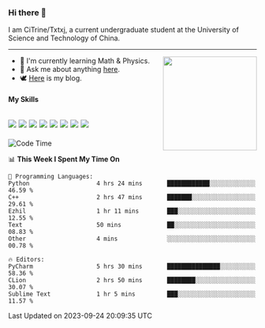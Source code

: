 ### Hi there 👋

I am CiTrine/Txtxj, a current undergraduate student at the University of Science and Technology of China.

---

<img align="right" height="190" src="http://github-profile-summary-cards.vercel.app/api/cards/stats?username=txtxj&theme=vue">

- 🌱 I'm currently learning Math & Physics.
- 💬 Ask me about anything [here](https://github.com/txtxj/txtxj/issues).
- 🕊️ [Here](https://txtxj.top) is my blog.

#### My Skills

![](https://img.shields.io/badge/C%23-239120?logo=csharp&logoColor=fff)
![](https://img.shields.io/badge/Unity-000000?logo=unity&logoColor=fff)
![](https://img.shields.io/badge/Python-3e74a2?logo=python&logoColor=fff)
![](https://img.shields.io/badge/C++-65318e?logo=cplusplus&logoColor=fff)
![](https://img.shields.io/badge/C-5654a2?logo=c&logoColor=fff)
![](https://img.shields.io/badge/Blender-f5792a?logo=blender&logoColor=fff)
![](https://img.shields.io/badge/MS%20SQL-cc2927?logo=microsoftsqlserver&logoColor=fff)
![](https://img.shields.io/badge/My%20SQL-4479a1?logo=mysql&logoColor=fff)
---

<!--START_SECTION:waka-->
![Code Time](http://img.shields.io/badge/Code%20Time-1%2C411%20hrs%206%20mins-blue)

📊 **This Week I Spent My Time On** 

```text
💬 Programming Languages: 
Python                   4 hrs 24 mins       ████████████░░░░░░░░░░░░░   46.59 % 
C++                      2 hrs 47 mins       ███████░░░░░░░░░░░░░░░░░░   29.61 % 
Ezhil                    1 hr 11 mins        ███░░░░░░░░░░░░░░░░░░░░░░   12.55 % 
Text                     50 mins             ██░░░░░░░░░░░░░░░░░░░░░░░   08.83 % 
Other                    4 mins              ░░░░░░░░░░░░░░░░░░░░░░░░░   00.78 % 

🔥 Editors: 
PyCharm                  5 hrs 30 mins       ███████████████░░░░░░░░░░   58.36 % 
CLion                    2 hrs 50 mins       ████████░░░░░░░░░░░░░░░░░   30.07 % 
Sublime Text             1 hr 5 mins         ███░░░░░░░░░░░░░░░░░░░░░░   11.57 % 
```


 Last Updated on 2023-09-24 20:09:35 UTC
<!--END_SECTION:waka-->
